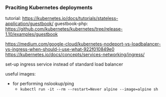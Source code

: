 ### Praciting Kubernetes deployments

tutorial: https://kubernetes.io/docs/tutorials/stateless-application/guestbook/
guestbook-php: https://github.com/kubernetes/kubernetes/tree/release-1.10/examples/guestbook

https://medium.com/google-cloud/kubernetes-nodeport-vs-loadbalancer-vs-ingress-when-should-i-use-what-922f010849e0
https://kubernetes.io/docs/concepts/services-networking/ingress/

set-up ingress service instead of standard load balancer

useful images:
 - for performing nslookup/ping
   - `kubectl run -it --rm --restart=Never alpine --image=alpine sh`
